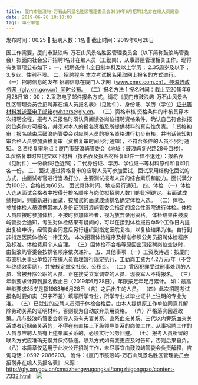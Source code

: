 ```yaml
---
title: 厦门市鼓浪屿-万石山风景名胜区管理委员会2019年6月招聘1名非在编人员简章
date: 2019-06-26 10:10:03
tags: 事业单位
---
```

发布时间：06.25   🌟   招聘人数：1名   🌈   截止时间：2019年6月28日
<!-- more -->
因工作需要，厦门市鼓浪屿-万石山风景名胜区管理委员会（以下简称鼓浪屿管委会）拟面向社会公开招聘1名非在编人员（工勤岗），从事房屋管理相关工作。现将有关事项公布如下：
一、招聘条件
1.全日制本科及以上学历；
2.35周岁及以下；
3.专业、性别不限。
二、招聘程序
本次考试报名采取网上报名的方式进行。
（一）招聘信息的发布
招聘信息在厦门人才网（www.xmrc.com.cn）、鼓浪屿政务网（gly.xm.gov.cn）同时公布。
（二）报名方法
1.报名时间：截止至2019年6月28日18：00；
2.采取电子邮件报名方式，请将《厦门市鼓浪屿-万石山风景名胜区管理委员会招聘非在编人员报名表》（见附件）、身份证、学历（学位）证书等材料发送至电子邮箱gwhzzrs@gly.cn。
（三）资格审核
资格条件的审核贯穿本次招聘全程，报考人员报名时须认真阅读各岗位招聘资格条件，确认自己符合拟报岗位条件方可报名，并须对本人的报名资格及所提供材料的真实性负责。
1.资格初审：报名结束后鼓浪屿管委会对应聘人员的报名资格进行初步审核，并电话告知初审合格人员参加资格复审（资格复审时间另行通知），不符合条件的人员不另行通知。
2.资格复审地点：厦门市鼓浪屿管委会（地址：鼓浪屿复兴路28号四楼）。
3.资格复审时应提交以下材料（报名表及报名材料复印件一律不退还）：报名表（见附件）一份(附彩色近照)；二代身份证、学历、学位证书等材料原件和复印件各一份。
三、面试
通过资格复审的应聘人员可参加面试，面试采用结构化面试的方式，由面试考官进行当场打分，主要测试报考人员的综合素质和能力。面试满分为100分，合格线为60分。
面试具体时间、地点另行通知。
四、体检
（一）体检人选从面试合格者中按得分排名顺序与岗位拟招聘人数1:1的比例确定。若面试成绩相同，则重新进行面试，按加试的面试成绩排名确定体检人选。
（二）体检。参加体检人员须携带本人身份证到鼓浪屿管委会指定的综合性医院进行体检。体检人员应按时参加体检，不按时参加体检者，视为放弃录用资格。
体检结果由鼓浪屿管委会通知，考生对体检结果有疑问的，可以在接到体检报告单5个工作日内提出复检申诉，经管委会同意后另行组织到指定医院复检，以复检结果为准。自行到非指定医院体检的一律无效。
本次招聘体检程序及标准参照公务员招聘体检程序及标准。体检费用个人自理。
（三）因体检不合格等原因出现招聘岗位空缺时，由鼓浪屿管委会按排名顺序依次递补。
五、其他事项
（一）工资及待遇：按厦门市直机关事业单位非在编人员管理暂行规定执行，工勤岗工资为4.2万元/年（不含年终绩效奖励），并按规定缴交社保、公积金。
（二）曾因犯罪受过刑事处罚的人员、曾被开除公职的人员、正在接受立案调查的人员、现役军人不得报名。
（三）年龄要求计算到报名截止日（2019年6月28日）。年限按足年足月累计。
如：最高年龄要求35岁是指1983年6月28日（含）之后出生的人员。
（四）此次招聘考试报名时要如实（只字不差）填写所学专业，所学专业以毕业证书上注明的专业为准。
（五）已就业的应聘人员须于体检合格后，由本人提供原工作单位同意其解除劳动关系的证明材料，否则视为自动放弃录用资格。
（六）严格落实回避政策。凡与鼓浪屿管委会领导人员有夫妻关系、直系血亲关系、三代以内旁系血亲关系或者近姻亲关系的，不得在有直接上下级领导关系的岗位工作。从事招聘工作的人员与应聘人员有上述亲属关系的，必须实行公务回避。
（七）报考人员所留的联系方式应准确无误并保持畅通。联系方式如有变更应及时告知，否则后果自负。
（八）本简章仅适用于此次公开招聘工作，未尽事宜由鼓浪屿管委会负责解释，咨询电话：0592-2086203。
附件：《厦门市鼓浪屿-万石山风景名胜区管理委员会招聘非在编人员报名表》
来源：
http://gly.xm.gov.cn/cms/zhengwugongkai/tongzhigonggao/content-7332.html
 
 ![](https://cdn.weiweiblog.cn/20181015134814.png)